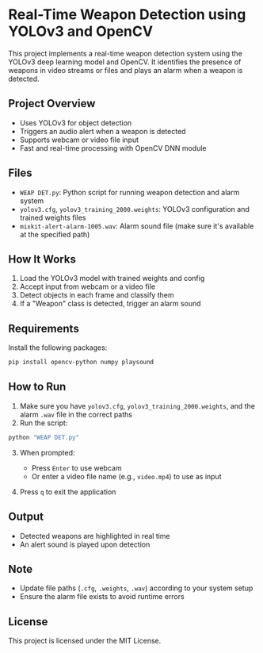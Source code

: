 
# Real-Time Weapon Detection using YOLOv3 and OpenCV

This project implements a real-time weapon detection system using the YOLOv3 deep learning model and OpenCV. It identifies the presence of weapons in video streams or files and plays an alarm when a weapon is detected.

## Project Overview

- Uses YOLOv3 for object detection
- Triggers an audio alert when a weapon is detected
- Supports webcam or video file input
- Fast and real-time processing with OpenCV DNN module

## Files

- `WEAP DET.py`: Python script for running weapon detection and alarm system
- `yolov3.cfg`, `yolov3_training_2000.weights`: YOLOv3 configuration and trained weights files
- `mixkit-alert-alarm-1005.wav`: Alarm sound file (make sure it's available at the specified path)

##  How It Works

1. Load the YOLOv3 model with trained weights and config
2. Accept input from webcam or a video file
3. Detect objects in each frame and classify them
4. If a "Weapon" class is detected, trigger an alarm sound

## Requirements

Install the following packages:

```bash
pip install opencv-python numpy playsound
```

##  How to Run

1. Make sure you have `yolov3.cfg`, `yolov3_training_2000.weights`, and the alarm `.wav` file in the correct paths
2. Run the script:

```bash
python "WEAP DET.py"
```

3. When prompted:
   - Press `Enter` to use webcam
   - Or enter a video file name (e.g., `video.mp4`) to use as input

4. Press `q` to exit the application

## Output

- Detected weapons are highlighted in real time
- An alert sound is played upon detection

## Note

- Update file paths (`.cfg`, `.weights`, `.wav`) according to your system setup
- Ensure the alarm file exists to avoid runtime errors

## License

This project is licensed under the MIT License.
